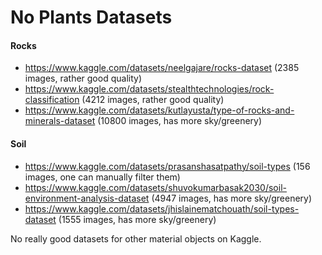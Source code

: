# No Plants Datasets

#### Rocks
- https://www.kaggle.com/datasets/neelgajare/rocks-dataset (2385 images, rather good quality)
- https://www.kaggle.com/datasets/stealthtechnologies/rock-classification (4212 images, rather good quality)
- https://www.kaggle.com/datasets/kutlayusta/type-of-rocks-and-minerals-dataset (10800 images, has more sky/greenery)

#### Soil
- https://www.kaggle.com/datasets/prasanshasatpathy/soil-types (156 images, one can manually filter them)
- https://www.kaggle.com/datasets/shuvokumarbasak2030/soil-environment-analysis-dataset (4947 images, has more sky/greenery)
- https://www.kaggle.com/datasets/jhislainematchouath/soil-types-dataset (1555 images, has more sky/greenery)

No really good datasets for other material objects on Kaggle.
